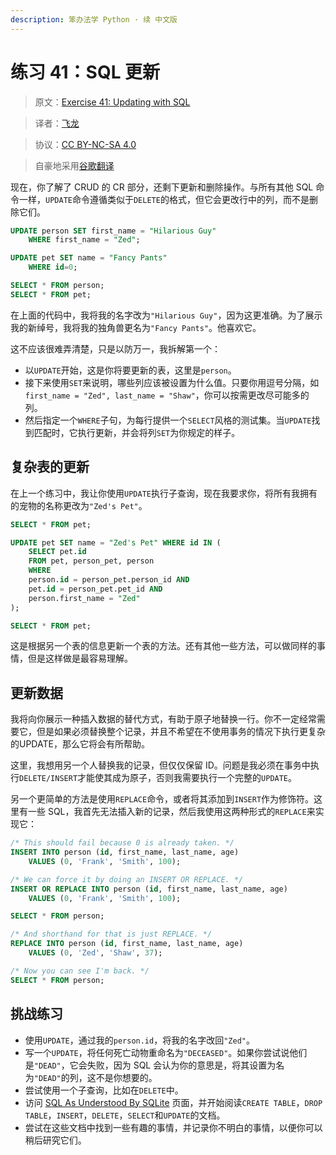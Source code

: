 ```yaml
---
description: 笨办法学 Python · 续 中文版
---
```


# 练习 41：SQL 更新

> 原文：[Exercise 41: Updating with SQL](https://learncodethehardway.org/more-python-book/ex41.html)

> 译者：[飞龙](https://github.com/wizardforcel)

> 协议：[CC BY-NC-SA 4.0](http://creativecommons.org/licenses/by-nc-sa/4.0/)

> 自豪地采用[谷歌翻译](https://translate.google.cn/)

现在，你了解了 CRUD 的 CR 部分，还剩下更新和删除操作。与所有其他 SQL 命令一样，`UPDATE`命令遵循类似于`DELETE`的格式，但它会更改行中的列，而不是删除它们。

```sql
UPDATE person SET first_name = "Hilarious Guy"
    WHERE first_name = "Zed";

UPDATE pet SET name = "Fancy Pants"
    WHERE id=0;

SELECT * FROM person;
SELECT * FROM pet;
```

在上面的代码中，我将我的名字改为`"Hilarious Guy"`，因为这更准确。为了展示我的新绰号，我将我的独角兽更名为`"Fancy Pants"`。他喜欢它。

这不应该很难弄清楚，只是以防万一，我拆解第一个：

+   以`UPDATE`开始，这是你将要更新的表，这里是`person`。
+   接下来使用`SET`来说明，哪些列应该被设置为什么值。只要你用逗号分隔，如`first_name = "Zed", last_name = "Shaw"`，你可以按需更改尽可能多的列。
+   然后指定一个`WHERE`子句，为每行提供一个`SELECT`风格的测试集。当`UPDATE`找到匹配时，它执行更新，并会将列`SET`为你规定的样子。

## 复杂表的更新

在上一个练习中，我让你使用`UPDATE`执行子查询，现在我要求你，将所有我拥有的宠物的名称更改为`"Zed's Pet"`。

```sql
SELECT * FROM pet;

UPDATE pet SET name = "Zed's Pet" WHERE id IN (
    SELECT pet.id
    FROM pet, person_pet, person
    WHERE
    person.id = person_pet.person_id AND
    pet.id = person_pet.pet_id AND
    person.first_name = "Zed"
);

SELECT * FROM pet;
```

这是根据另一个表的信息更新一个表的方法。还有其他一些方法，可以做同样的事情，但是这样做是最容易理解。

## 更新数据

我将向你展示一种插入数据的替代方式，有助于原子地替换一行。你不一定经常需要它，但是如果必须替换整个记录，并且不希望在不使用事务的情况下执行更复杂的UPDATE，那么它将会有所帮助。

这里，我想用另一个人替换我的记录，但仅仅保留 ID。问题是我必须在事务中执行`DELETE/INSERT`才能使其成为原子，否则我需要执行一个完整的`UPDATE`。

另一个更简单的方法是使用`REPLACE`命令，或者将其添加到`INSERT`作为修饰符。这里有一些 SQL，我首先无法插入新的记录，然后我使用这两种形式的`REPLACE`来实现它：

```sql
/* This should fail because 0 is already taken. */
INSERT INTO person (id, first_name, last_name, age)
    VALUES (0, 'Frank', 'Smith', 100);

/* We can force it by doing an INSERT OR REPLACE. */
INSERT OR REPLACE INTO person (id, first_name, last_name, age)
    VALUES (0, 'Frank', 'Smith', 100);

SELECT * FROM person;

/* And shorthand for that is just REPLACE. */
REPLACE INTO person (id, first_name, last_name, age)
    VALUES (0, 'Zed', 'Shaw', 37);

/* Now you can see I'm back. */
SELECT * FROM person;
```

## 挑战练习

+   使用`UPDATE`，通过我的`person.id`，将我的名字改回`"Zed"`。
+   写一个`UPDATE`，将任何死亡动物重命名为`"DECEASED"`。如果你尝试说他们是`"DEAD"`，它会失败，因为 SQL 会认为你的意思是，将其设置为名为`"DEAD"`的列，这不是你想要的。
+   尝试使用一个子查询，比如在`DELETE`中。
+   访问 [SQL As Understood By SQLite](http://www.sqlite.org/lang.html) 页面，并开始阅读`CREATE TABLE`，`DROP TABLE`，`INSERT`，`DELETE`，`SELECT`和`UPDATE`的文档。
+   尝试在这些文档中找到一些有趣的事情，并记录你不明白的事情，以便你可以稍后研究它们。
